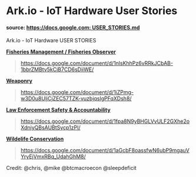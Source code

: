 # Ark.io - IoT Hardware User Stories
#### source: [https://docs.google.com: USER_STORIES.md](https://docs.google.com/document/d/1UR6di-8lfNH_5_uEERbxYsmunS45yMQBLxg1A-pQP5o/)

Ark.io - IoT Hardware USER STORIES


[**Fisheries Management / Fisheries Observer**](https://docs.google.com/document/d/1nlsKhhPz6vRRkJCbAB-1bbrZMBtv5kCiB7CD6sDiiWE/)  
  > https://docs.google.com/document/d/1nlsKhhPz6vRRkJCbAB-1bbrZMBtv5kCiB7CD6sDiiWE/

[**Weaponry**](https://docs.google.com/document/d/1iZPmg-w3D0u8UljCjZEC57TZK-vuzbjqsIgPFqXDsh8/)  
  > https://docs.google.com/document/d/1iZPmg-w3D0u8UljCjZEC57TZK-vuzbjqsIgPFqXDsh8/

[**Law Enforcement Safety & Accountability**](https://docs.google.com/document/d/1fpa8N9yBHGLVvULF2GXhe2oXdniyQBsAUBtSycp1zPI/)  
  > https://docs.google.com/document/d/1fpa8N9yBHGLVvULF2GXhe2oXdniyQBsAUBtSycp1zPI/

[**Wildelife Conservation**](https://docs.google.com/document/d/1aGcbF8oassfwN6ubP9mgauVYryEjVmxRBq_UdahGhM8/)  
  > https://docs.google.com/document/d/1aGcbF8oassfwN6ubP9mgauVYryEjVmxRBq_UdahGhM8/

Credit: @chris, @mike @btcmacroecon @sleepdeficit

